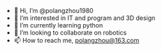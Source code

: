 - 👋 Hi, I’m @polangzhou1980
- 👀 I’m interested in IT and program and 3D design
- 🌱 I’m currently learning python
- 💞️ I’m looking to collaborate on robotics
- 📫 How to reach me, polangzhou@163.com

<!---
polangzhou1980/polangzhou1980 is a ✨ special ✨ repository because its `README.md` (this file) appears on your GitHub profile.
You can click the Preview link to take a look at your changes.
--->
